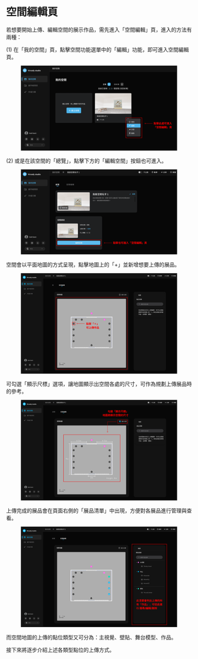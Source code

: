 # 空間編輯頁

若想要開始上傳、編輯空間的展示作品，需先進入「空間編輯」頁，進入的方法有兩種：



(1) 在「我的空間」頁，點擊空間功能選單中的「編輯」功能，即可進入空間編輯頁。

<figure><img src="../.gitbook/assets/Frame 25 (1).png" alt=""><figcaption></figcaption></figure>

(2) 或是在該空間的「總覽」，點擊下方的「編輯空間」按鈕也可進入。

<figure><img src="../.gitbook/assets/Frame 24 (1).png" alt=""><figcaption></figcaption></figure>



空間會以平面地圖的方式呈現，點擊地圖上的「+」並新增想要上傳的展品。

<figure><img src="../.gitbook/assets/Frame 27 (1).png" alt=""><figcaption></figcaption></figure>

可勾選「顯示尺標」選項，讓地圖顯示出空間各處的尺寸，可作為規劃上傳展品時的參考。

<figure><img src="../.gitbook/assets/Frame 28.png" alt=""><figcaption></figcaption></figure>

上傳完成的展品會在頁面右側的「展品清單」中出現，方便對各展品進行管理與查看。

<figure><img src="../.gitbook/assets/Frame 30 (1) (1).png" alt=""><figcaption></figcaption></figure>

而空間地圖的上傳的點位類型又可分為：主視覺、壁貼、舞台模型、作品。

接下來將逐步介紹上述各類型點位的上傳方式。

